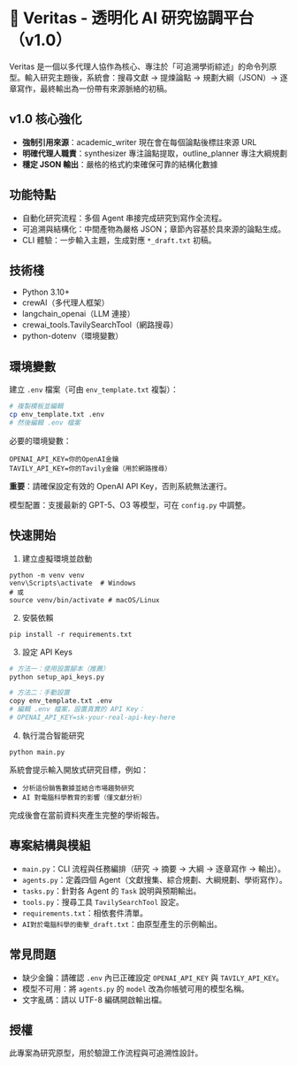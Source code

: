 # 🔬 Veritas - 透明化 AI 研究協調平台（v1.0）

Veritas 是一個以多代理人協作為核心、專注於「可追溯學術綜述」的命令列原型。輸入研究主題後，系統會：搜尋文獻 → 提煉論點 → 規劃大綱（JSON）→ 逐章寫作，最終輸出為一份帶有來源脈絡的初稿。

## v1.0 核心強化

- **強制引用來源**：academic_writer 現在會在每個論點後標註來源 URL
- **明確代理人職責**：synthesizer 專注論點提取，outline_planner 專注大綱規劃
- **穩定 JSON 輸出**：嚴格的格式約束確保可靠的結構化數據

## 功能特點

- 自動化研究流程：多個 Agent 串接完成研究到寫作全流程。
- 可追溯與結構化：中間產物為嚴格 JSON；章節內容基於具來源的論點生成。
- CLI 體驗：一步輸入主題，生成對應 `*_draft.txt` 初稿。

## 技術棧

- Python 3.10+
- crewAI（多代理人框架）
- langchain_openai（LLM 連接）
- crewai_tools.TavilySearchTool（網路搜尋）
- python-dotenv（環境變數）

## 環境變數

建立 `.env` 檔案（可由 `env_template.txt` 複製）：

```bash
# 複製模板並編輯
cp env_template.txt .env
# 然後編輯 .env 檔案
```

必要的環境變數：
```
OPENAI_API_KEY=你的OpenAI金鑰
TAVILY_API_KEY=你的Tavily金鑰（用於網路搜尋）
```

**重要**：請確保設定有效的 OpenAI API Key，否則系統無法運行。

模型配置：支援最新的 GPT-5、O3 等模型，可在 `config.py` 中調整。

## 快速開始

1) 建立虛擬環境並啟動

```
python -m venv venv
venv\Scripts\activate  # Windows
# 或
source venv/bin/activate # macOS/Linux
```

2) 安裝依賴

```
pip install -r requirements.txt
```

3) 設定 API Keys

```bash
# 方法一：使用設置腳本（推薦）
python setup_api_keys.py

# 方法二：手動設置
copy env_template.txt .env
# 編輯 .env 檔案，設置真實的 API Key：
# OPENAI_API_KEY=sk-your-real-api-key-here
```

4) 執行混合智能研究

```
python main.py
```

系統會提示輸入開放式研究目標，例如：
- `分析這份銷售數據並結合市場趨勢研究`
- `AI 對電腦科學教育的影響（僅文獻分析）`

完成後會在當前資料夾產生完整的學術報告。

## 專案結構與模組

- `main.py`：CLI 流程與任務編排（研究 → 摘要 → 大綱 → 逐章寫作 → 輸出）。
- `agents.py`：定義四個 Agent（文獻搜集、綜合規劃、大綱規劃、學術寫作）。
- `tasks.py`：針對各 Agent 的 `Task` 說明與預期輸出。
- `tools.py`：搜尋工具 `TavilySearchTool` 設定。
- `requirements.txt`：相依套件清單。
- `AI對於電腦科學的衝擊_draft.txt`：由原型產生的示例輸出。

## 常見問題

- 缺少金鑰：請確認 `.env` 內已正確設定 `OPENAI_API_KEY` 與 `TAVILY_API_KEY`。
- 模型不可用：將 `agents.py` 的 `model` 改為你帳號可用的模型名稱。
- 文字亂碼：請以 UTF-8 編碼開啟輸出檔。

## 授權

此專案為研究原型，用於驗證工作流程與可追溯性設計。
